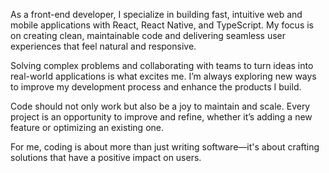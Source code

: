 As a front-end developer, I specialize in building fast, intuitive web and mobile applications with React, React Native, and TypeScript. My focus is on creating clean, maintainable code and delivering seamless user experiences that feel natural and responsive.

Solving complex problems and collaborating with teams to turn ideas into real-world applications is what excites me. I’m always exploring new ways to improve my development process and enhance the products I build.

Code should not only work but also be a joy to maintain and scale. Every project is an opportunity to improve and refine, whether it’s adding a new feature or optimizing an existing one.

For me, coding is about more than just writing software—it's about crafting solutions that have a positive impact on users.
